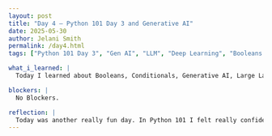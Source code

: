 ```yaml
---
layout: post
title: "Day 4 – Python 101 Day 3 and Generative AI"
date: 2025-05-30
author: Jelani Smith
permalink: /day4.html
tags: ["Python 101 Day 3", "Gen AI", "LLM", "Deep Learning", "Booleans and Conditionals"]

what_i_learned: |
  Today I learned about Booleans, Conditionals, Generative AI, Large Language Models, Deep learning, and how to tell the difference between AI generated pictures and real human pictures. In python 101, Clyde taught us the boolean values of true and false. We learned that booleans are another type of variable type. To go along with this, he also taught us about comparing with relational and logical operators. relational operators are operators like "<", ">", "<=", ">=", "==", and "!=". logical operators are operators like "and","or", and "not". During the second part of the day Clyde taught us about Generative AI, Large Language Models, and Deep Learning. Generative AI creates or generates new content such as text, images, audio, and video. An example of this would be ChatGPT. A Large Language Model is a type of deep learning algorithm that uses neural networks to process and understand human language. They are trained on large amounts of data like books, websites, and conversations with the users. They predict and generate text one piece (token) at a time. GPT-4 is the LLM created by OpenAI that powers ChatGPT. We also learned about tokenazation and embeddings. To end the day we did an activity where we had to discern if a image was AI generated or taken by a real person. By doing this we were able to recognize certains flaws AI has.

blockers: |
  No Blockers.

reflection: |
  Today was another really fun day. In Python 101 I felt really confident in what was being taught and feel like I can program more effeciently. I really enjoyed learning about Generative AI and Large Language Models. That lesson was my favorite part of the day. I learned alot of new things such as neural networks. Messing with the diffent generative AI programs such as Suno.AI where we could AI generate music was really fun. One of the AI generated images really tripped me out because it looked so real. This week was a really fun an educational week and I can't wait to learn more.
---
```

